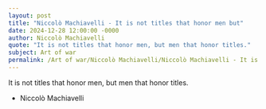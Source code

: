 ```yaml
---
layout: post
title: "Niccolò Machiavelli - It is not titles that honor men but"
date: 2024-12-28 12:00:00 -0000
author: Niccolò Machiavelli
quote: "It is not titles that honor men, but men that honor titles."
subject: Art of war
permalink: /Art of war/Niccolò Machiavelli/Niccolò Machiavelli - It is not titles that honor men but
---
```


It is not titles that honor men, but men that honor titles.

- Niccolò Machiavelli
